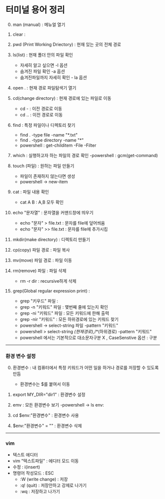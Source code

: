 # 터미널 용어 정리

0. man (manual)
: 메뉴얼 열기
1. clear
: 
2. pwd (Print Working Driectory)
:  현재 있는 곳의 전체 경로

3. ls(list) : 현재 폴더 안의 파일 확인 
    - 자세히 알고 싶으면 -l 옵션
    - 숨겨진 파일 확인 -a 옵션
    - 숨겨진파일까지 자세히 확인 - la 옵션

4. open . : 현재 경로 파일탐색기 열기
5. cd(change directory) : 현재 경로에 있는 파일로 이동
    - cd - : 이전 경로로 이동
    - cd .. : 이전 경로로 이동

6. find : 특정 파일이나 디렉토리 찾기
    - find . -type file -name "*.txt"
    - find . -type directory -name "*"
    - powershell : get-childitem -File -Filter

7. which : 실행하고자 하는 파일의 경로 확인
    -powershell :  gcm(get-command)

8. touch (파일) : 원하는 파일 만들기
    - 파일이 존재하지 않는다면 생성
    - powershell -> new-item

9. cat : 파일 내용 확인
    - cat A B : A,B 모두 확인

10. echo "문자열" : 문자열을 커맨드창에 띄우기
    - echo "문자" > file.txt : 문자를 file에 덮어씌움
    - echo "문자" >> file.txt : 문자를 file에 추가시킴
    
11. mkdir(make directory) : 디렉토리 만들기

12. cp(copy) 파일 경로 : 파일 복사
13. mv(move) 파일 경로 : 파일 이동
14. rm(remove) 파일 : 파일 삭제
    - rm -r dir : recursive하게 삭제
15. grep(Global regular expression print) : 
    - grep "키우드" 파일 : 
    - grep -n "키워드" 파일 : 몇번째 줄에 있는지 확인
    - grep -ni "키워드" 파일 : 모든 키워드에 한해 출력 
    - grep -nir "키워드" : 모든 하위경로에 있는 키워드 찾기
    - powershell -> select-string 파일 -pattern "키워드"
    - powershell > select-string *(현재경로),*/*(하위경로) -pattern "키워드"
    - powershell 에서는 기본적으로 대소문자구분 X , CaseSenstive 옵션 : 구분
---
### 환경 변수 설정

0. 환경변수 :  내 컴퓨터에서 특정 키워드가 어떤 일을 하거나 경로를 저장할 수 있도록 만듬
    - 환경변수는 $를 붙여서 이동
1. export MY_DIR="dir1" : 환경변수 설정

2. emv : 모든 환경변수 보기
    -powershell -> ls env:
3. cd $env:"환경변수" : 환경변수 사용
4. $env:"환경변수" = "" : 환경변수 삭제
---
### vim
- 텍스트 에디터
- vim "텍스트파일" : 에디터 모드 이동
- 수정 : i(insert)
- 명령어 작성모드 : ESC
    - :W (write change) : 저장
    - :q! (quit) : 저장안하고 강제로 나가기
    - :wq : 저장하고 나가기